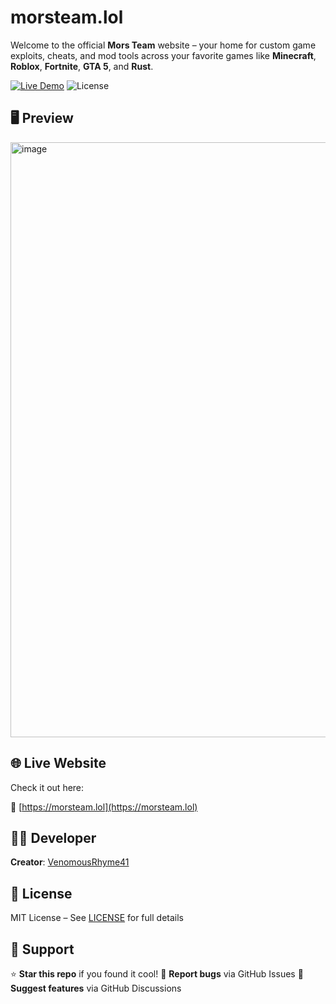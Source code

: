 # morsteam.lol

Welcome to the official **Mors Team** website – your home for custom game exploits, cheats, and mod tools across your favorite games like **Minecraft**, **Roblox**, **Fortnite**, **GTA 5**, and **Rust**.

[![Live Demo](https://img.shields.io/badge/Live_Demo-Available-brightgreen)](https://morsteam.lol)
![License](https://img.shields.io/badge/License-MIT-blue)

## 🖥️ Preview

<img width="1904" height="952" alt="image" src="https://github.com/user-attachments/assets/e904bb6a-cc1f-4d27-a919-220968b2f182" />

## 🌐 Live Website

Check it out here:  

🔗 [https://morsteam.lol](https://morsteam.lol)

## 👨‍💻 Developer

**Creator**: [VenomousRhyme41](https://github.com/VenomousRhyme41)

## 📜 License

MIT License – See [LICENSE](LICENSE) for full details

## 🤝 Support

⭐ **Star this repo** if you found it cool!
🐛 **Report bugs** via GitHub Issues
💬 **Suggest features** via GitHub Discussions
